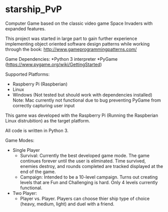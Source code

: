 # starship_PvP

Computer Game based on the classic video game Space Invaders with expanded features.

This project was started in large part to gain further experience implementing object oriented software design patterns while working through the book: http://www.gameprogrammingpatterns.com/

Game Dependencies:
*Python 3 interpreter
*PyGame (https://www.pygame.org/wiki/GettingStarted)

Supported Platforms:
* Raspberry Pi (Raspberian)
* Linux
* Windows (Not tested but should work with dependencies installed)
Note: Mac currently not functional due to bug preventing PyGame from correctly capturing user input

This game was developed with the Raspberry Pi (Running the Raspberian Linux distrubition) as the target platform.

All code is written in Python 3.

Game Modes:
* Single Player
  * Survival: Currently the best developed game mode. The game continues forever until the user is eliminated. Time survived, enemies destroy, and rounds completed are tracked displayed at the end of the game.
  * Campaign: Intended to be a 10-level campaign. Turns out creating levels that are Fun and Challenging is hard. Only 4 levels currently functional.
* Two Player:
  * Player vs. Player. Players can choose thier ship type of choice (heavy, medium, light) and duel with a friend. 
